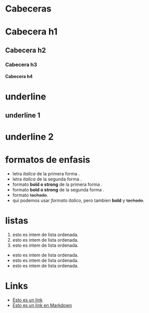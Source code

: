 # Cabeceras
# Cabecera h1
## Cabecera h2
### Cabecera h3
#### Cabecera h4

# underline
underline 1
----------


underline 2
==========

# formatos de enfasis

- letra *italica* de la primera forma .
- letra _italica_ de la segunda forma .
- formato **bold o strong** de la primera forma .
- formato __bold o strong__ de la segunda forma .
- formato ~~tachado~~.
- qui podemos usar *formato italico*, pero tambien **bold** y ~~tachado~~.

# listas
1. esto es intem de lista ordenada.
2. esto es intem de lista ordenada.
3. esto es intem de lista ordenada.
- esto es intem de lista ordenada.
- esto es intem de lista ordenada.
- esto es intem de lista ordenada.

# Links
- <a href="http://wwww.google.com">Esto es un link</a>
- [Esto es un link en Markdown]("http://wwww.google.com")


